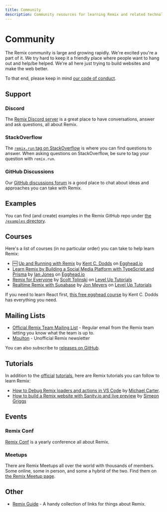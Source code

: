 ```yaml
---
title: Community
description: Community resources for learning Remix and related technologies
---
```


# Community

The Remix community is large and growing rapidly. We're excited you're a part of it. We try hard to keep it a friendly place where people want to hang out and help/be helped. We're all here just trying to build websites and make the web better.

To that end, please keep in mind [our code of conduct](https://github.com/remix-run/remix/blob/main/CODE_OF_CONDUCT.md).

## Support

### Discord

The [Remix Discord server](https://rmx.as/discord) is a great place to have conversations, answer and ask questions, all about Remix.

### StackOverflow

The [`remix.run` tag on StackOverflow](https://stackoverflow.com/questions/tagged/remix.run) is where you can find questions to answer. When asking questions on StackOverflow, be sure to tag your question with `remix.run`.

### GitHub Discussions

Our [GitHub discussions forum](https://github.com/remix-run/remix/discussions) is a good place to chat about ideas and approaches you can take with Remix.

## Examples

You can find (and create) examples in the Remix GitHub repo under [the `/examples` directory](https://github.com/remix-run/remix/tree/main/examples).

## Courses

Here's a list of courses (in no particular order) you can take to help learn Remix:

- 🆓 [Up and Running with Remix](https://rmx.as/egghead-course) by [Kent C. Dodds](https://twitter.com/kentcdodds) on [Egghead.io](https://egghead.io)
- [Learn Remix by Building a Social Media Platform with TypeScript and Prisma](https://egghead.io/courses/learn-remix-by-building-a-social-media-platform-with-typescript-and-prisma-cddb0550) by [Ian Jones](https://twitter.com/_jonesian) on [Egghead.io](https://egghead.io)
- [Remix for Everyone](https://leveluptutorials.com/tutorials/remix-for-everyone) by [Scott Tolinski](https://twitter.com/stolinski) on [Level Up Tutorials](https://leveluptutorials.com)
- [Realtime Remix with Supabase](https://leveluptutorials.com/tutorials/realtime-remix-with-supabase) by [Jon Meyers](https://twitter.com/jonmeyers_io) on [Level Up Tutorials](https://leveluptutorials.com)

If you need to learn React first, [this free egghead course](https://kcd.im/beginner-react) by Kent C. Dodds has everything you need.

## Mailing Lists

- [Official Remix Team Mailing List](https://remix.run/newsletter) - Regular email from the Remix team letting you know what the team is up to.
- [Moulton](https://www.readmoulton.com/) - Unofficial Remix newsletter

You can also subscribe to [releases on GitHub](https://github.com/remix-run/remix/releases).

## Tutorials

In addition to the [official](../tutorials/blog) [tutorials](../tutorials/jokes), here are Remix tutorials you can follow to learn Remix:

- [How to Debug Remix loaders and actions in VS Code](https://www.youtube.com/watch?v=pf9A9nBOnRc) by [Michael Carter](https://twitter.com/kiliman).
- [How to build a Remix website with Sanity.io and live preview](https://www.sanity.io/guides/remix-run-live-preview) by [Simeon Griggs](https://twitter.com/simeongriggs)

## Events

### Remix Conf

[Remix Conf](../../../../conf) is a yearly conference all about Remix.

### Meetups

There are Remix Meetups all over the world with thousands of members. Some online, some in person, and some a hybrid of the two. Find them on [the Remix Meetup page](https://rmx.as/meetup).

## Other

- [Remix Guide](https://remix.guide/) - A handy collection of links for things about Remix.
